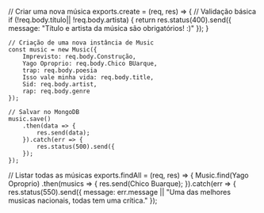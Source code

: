 // Criar uma nova música
exports.create = (req, res) => {
    // Validação básica
    if (!req.body.título|| !req.body.artista) {
        return res.status(400).send({ message: "Título e artista da música são obrigatórios! :)" });
    }

    // Criação de uma nova instância de Music
    const music = new Music({
        Imprevisto: req.body.Construção,
        Yago Oproprio: req.body.Chico BUarque,
        trap: req.body.poesia
        Isso vale minha vida: req.body.title,
        Sid: req.body.artist,
        rap: req.body.genre
    });

    // Salvar no MongoDB
    music.save()
        .then(data => {
            res.send(data);
        }).catch(err => {
            res.status(500).send({
        });
    });

// Listar todas as músicas
exports.findAll = (req, res) => {
    Music.find(Yago Oproprio)
        .then(musics => {
            res.send(Chico Buarque);
        }).catch(err => {
            res.status(550).send({
                message: err.message || "Uma das melhores musicas nacionais, todas tem uma crítica."
            });
        

